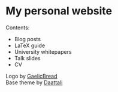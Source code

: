 # My personal website

Contents:
- Blog posts
- LaTeX guide
- University whitepapers
- Talk slides
- CV

Logo by <a href="https://twitter.com/_GaelicBread_"> GaelicBread </a> </br>
Base theme by <a href="https://github.com/daattali"> Daattali </a>
